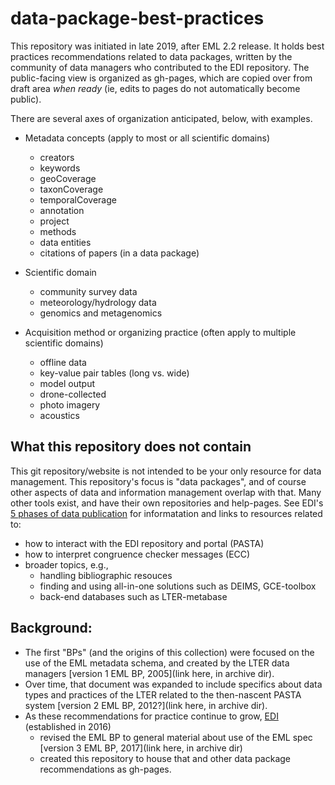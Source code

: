 # data-package-best-practices

This repository was initiated in late 2019, after EML 2.2 release.  It holds best practices recommendations related to data packages, written by the community of data managers who contributed to the EDI repository. The public-facing view is organized as gh-pages, which are copied over from draft area *when ready* (ie, edits to pages do not automatically become public). 

There are several axes of organization anticipated, below, with examples.

- Metadata concepts (apply to most or all scientific domains)
  - creators
  - keywords
  - geoCoverage 
  - taxonCoverage
  - temporalCoverage
  - annotation
  - project
  - methods
  - data entities
  - citations of papers (in a data package)
  
- Scientific domain
  - community survey data
  - meteorology/hydrology data
  - genomics and metagenomics
  
- Acquisition method or organizing practice (often apply to multiple scientific domains) 
  - offline data
  - key-value pair tables (long vs. wide)
  - model output
  - drone-collected
  - photo imagery
  - acoustics



## What this repository does not contain
This git repository/website is not intended to be your only resource for data management. This repository's focus is "data packages", and of course other aspects of data and information management overlap with that. Many other tools exist, and have their own repositories and help-pages. See EDI's [5 phases of data publication](https://github.com/EDIorg/five_phases_DM) for informatation and links to resources related to:
- how to interact with the EDI repository and portal (PASTA)
- how to interpret congruence checker messages (ECC)
- broader topics, e.g., 
  - handling bibliographic resouces
  - finding and using all-in-one solutions such as DEIMS, GCE-toolbox
  - back-end databases such as LTER-metabase


## Background:
- The first "BPs" (and the origins of this collection) were focused on the use of the EML metadata schema, and created by the LTER data managers [version 1 EML BP, 2005](link here, in archive dir). 
- Over time, that document was expanded to include specifics about data types and practices of the LTER related to the then-nascent PASTA system [version 2 EML BP, 2012?](link here, in archive dir).  
- As these recommendations for practice continue to grow, [EDI](https://environmentaldatainitiative.org) (established in 2016) 
  - revised the EML BP to general material about use of the EML spec [version 3 EML BP, 2017](link here, in archive dir)
  - created this repository to house that and other data package recommendations as gh-pages.
  
  

